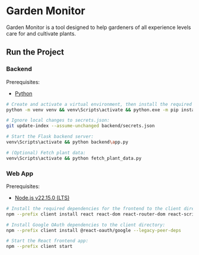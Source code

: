 # Garden Monitor

Garden Monitor is a tool designed to help gardeners of all experience levels care for and cultivate plants.

## Run the Project

### Backend

Prerequisites:
- [Python](https://www.python.org/)

```bash
# Create and activate a virtual environment, then install the required dependencies:
python -m venv venv && venv\Scripts\activate && python.exe -m pip install --upgrade pip && pip install requests flask-cors

# Ignore local changes to secrets.json:
git update-index --assume-unchanged backend/secrets.json

# Start the Flask backend server:
venv\Scripts\activate && python backend\app.py

# (Optional) Fetch plant data:
venv\Scripts\activate && python fetch_plant_data.py
```

### Web App

Prerequisites:
- [Node.js v22.15.0 (LTS)](https://nodejs.org)

```bash
# Install the required dependencies for the frontend to the client directory:
npm --prefix client install react react-dom react-router-dom react-scripts webpack@latest webpack-cli@latest

# Install Google OAuth dependencies to the client directory:
npm --prefix client install @react-oauth/google --legacy-peer-deps 

# Start the React frontend app:
npm --prefix client start
```
